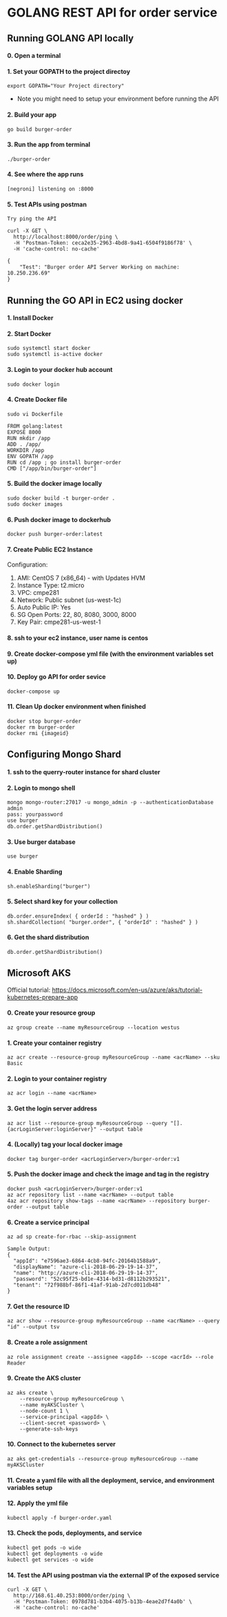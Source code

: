 # GOLANG REST API for order service

## Running GOLANG API locally

#### 0. Open a terminal

#### 1. Set your GOPATH to the project directoy

``` 
export GOPATH="Your Project directory"
```

- Note you might need to setup your environment before running the API

#### 2. Build your app
```
go build burger-order
```

#### 3. Run the app from terminal
```
./burger-order
```

#### 4. See where the app runs
```
[negroni] listening on :8000
```
#### 5. Test APIs using postman
```
Try ping the API

curl -X GET \
  http://localhost:8000/order/ping \
  -H 'Postman-Token: ceca2e35-2963-4bd8-9a41-6504f9186f78' \
  -H 'cache-control: no-cache'

{
    "Test": "Burger order API Server Working on machine: 10.250.236.69"
}

```

## Running the GO API in EC2 using docker

#### 1. Install Docker 

#### 2. Start Docker
```
sudo systemctl start docker
sudo systemctl is-active docker
```

#### 3. Login to your docker hub account
```
sudo docker login
```

#### 4. Create Docker file 
```
sudo vi Dockerfile

FROM golang:latest 
EXPOSE 8000
RUN mkdir /app 
ADD . /app/ 
WORKDIR /app 
ENV GOPATH /app
RUN cd /app ; go install burger-order
CMD ["/app/bin/burger-order"]
```

#### 5. Build the docker image locally
```
sudo docker build -t burger-order .
sudo docker images
```

#### 6. Push docker image to dockerhub
```
docker push burger-order:latest
```

#### 7. Create Public EC2 Instance

Configuration:
1. AMI:             CentOS 7 (x86_64) - with Updates HVM
2. Instance Type:   t2.micro
3. VPC:             cmpe281
4. Network:         Public subnet (us-west-1c)
5. Auto Public IP:  Yes
6. SG Open Ports:   22, 80, 8080, 3000, 8000
7. Key Pair:        cmpe281-us-west-1

#### 8. ssh to your ec2 instance, user name is centos

#### 9. Create docker-compose yml file (with the environment variables set up)

#### 10. Deploy go API for order sevice
```
docker-compose up
```

#### 11. Clean Up docker environment when finished
```
docker stop burger-order
docker rm burger-order
docker rmi {imageid}
``` 

## Configuring Mongo Shard
#### 1. ssh to the querry-router instance for shard cluster

#### 2. Login to mongo shell
```
mongo mongo-router:27017 -u mongo_admin -p --authenticationDatabase admin
pass: yourpassword
use burger
db.order.getShardDistribution()
```

#### 3. Use burger database
```
use burger
```

#### 4. Enable Sharding
```
sh.enableSharding("burger")
```

#### 5. Select shard key for your collection
```
db.order.ensureIndex( { orderId : "hashed" } )
sh.shardCollection( "burger.order", { "orderId" : "hashed" } )
```

#### 6. Get the shard distribution
```
db.order.getShardDistribution() 
```

## Microsoft AKS
Official tutorial: https://docs.microsoft.com/en-us/azure/aks/tutorial-kubernetes-prepare-app

#### 0. Create your resource group 
```
az group create --name myResourceGroup --location westus
```

#### 1. Create your container registry
```
az acr create --resource-group myResourceGroup --name <acrName> --sku Basic
```

#### 2. Login to your container registry
```
az acr login --name <acrName>
```

#### 3. Get the login server address
```
az acr list --resource-group myResourceGroup --query "[].{acrLoginServer:loginServer}" --output table
```

#### 4. (Locally) tag your local docker image
```
docker tag burger-order <acrLoginServer>/burger-order:v1
```

#### 5. Push the docker image and check the image and tag in the registry
```
docker push <acrLoginServer>/burger-order:v1
az acr repository list --name <acrName> --output table 
4az acr repository show-tags --name <acrName> --repository burger-order --output table
```

#### 6. Create a service principal
```
az ad sp create-for-rbac --skip-assignment

Sample Output:
{
  "appId": "e7596ae3-6864-4cb8-94fc-20164b1588a9",
  "displayName": "azure-cli-2018-06-29-19-14-37",
  "name": "http://azure-cli-2018-06-29-19-14-37",
  "password": "52c95f25-bd1e-4314-bd31-d8112b293521",
  "tenant": "72f988bf-86f1-41af-91ab-2d7cd011db48"
}
```

#### 7. Get the resource ID
```
az acr show --resource-group myResourceGroup --name <acrName> --query "id" --output tsv
```

#### 8. Create a role assignment
```
az role assignment create --assignee <appId> --scope <acrId> --role Reader
```

#### 9. Create the AKS cluster
```
az aks create \
    --resource-group myResourceGroup \
    --name myAKSCluster \
    --node-count 1 \
    --service-principal <appId> \
    --client-secret <password> \
    --generate-ssh-keys
```

#### 10. Connect to the kubernetes server
```
az aks get-credentials --resource-group myResourceGroup --name myAKSCluster
```

#### 11. Create a yaml file with all the deployment, service, and environment variables setup

#### 12. Apply the yml file 
```
kubectl apply -f burger-order.yaml
```

#### 13. Check the pods, deployments, and service
```
kubectl get pods -o wide
kubectl get deployments -o wide
kubectl get services -o wide
```

#### 14. Test the API using postman via the external IP of the exposed service
```
curl -X GET \
  http://168.61.40.253:8000/order/ping \
  -H 'Postman-Token: 0978d781-b3b4-4075-b13b-4eae2d7f4a0b' \
  -H 'cache-control: no-cache'
```

























